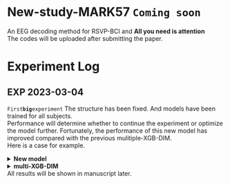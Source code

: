 # New-study-MARK57 `Coming soon`
An EEG decoding method for RSVP-BCI and **All you need is attention** <br>
The codes will be uploaded after submitting the paper.
# Experiment Log
## EXP 2023-03-04 
`First`**`big`**`experiment`
The structure has been fixed. And models have been trained for all subjects.<br> Performance will determine whether to continue the experiment or optimize the model further. Fortunately, the performance of this new model has improved compared with the previous mulitiple-XGB-DIM. <br>
Here is a case for example.<br>
<details><summary><b>New model</b></summary>
![image](https://github.com/bowenliee/New-study-MARK57/blob/main/example/sub5.png)
</details>
<details><summary><b>multi-XGB-DIM</b></summary>
![image](https://github.com/bowenliee/New-study-MARK57/blob/main/example/sub5_comparison.png)
</details>
All results will be shown in manuscript later.
